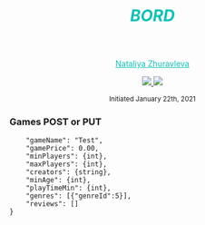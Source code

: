 # <p style="color:#0ec2b8" align="center">_BORD_</p>

<p align="center">
    <!-- Project Avatar -->
    <br>
    <!-- <a href="https://github.com/NataliyaZhuravleva">
        <img src="https://avatars.githubusercontent.com/u/26223609?s=400&u=eba3685b0fa16a0c66c8dec64c2cd7886929b509&v=4">
    </a>
    <!-- GitHub Link -->
   <p align="center">
        <a href="https://github.com/NataliyaZhuravleva" style="color: #0ec2b8;">Nataliya Zhuravleva</a>
    </p>
    <!-- LinkedIn -->
    <p align="center">
        <a href="mailto:natalindria@gmail.com">
            <img src="https://img.shields.io/badge/Email-00AAAB??style=social&logo=gmail&labelColor=00AAAB">
        </a>  
        <a href="https://www.linkedin.com/in/nataliya-zhuravleva/">
            <img src="https://img.shields.io/badge/LinkedIn-00AAAB??style=social&logo=linkedin&labelColor=00AAAB">
        </a>      
    </p>    
</p>
<p align="center">
  <small>Initiated January 22th, 2021</small>
</p>

<!-- ## <span style="color:#0ec2b8">Table of Contents</span>
* <a href="#about">About the project</a>
  * <a href="#description">Description</a>
  * <a href="#used">Technologies Used</a>
  * <a href="#bugs">Known Bugs</a>
* <a href="#install">Installation Requirements</a>
  * <a href="#required">Required Technologies</a>
  * <a href="#dotnet">.NET Installation</a>
    * <a href="#dotnetMac">Mac</a>
    * <a href="#dotnetWindows">Windows</a>
  * <a href="#mysql">MySQL Installation</a>
    * <a href="#mysqlMac">Mac</a>
    * <a href="#mysqlWindows">Windows</a>    
  * <a href="#postman">Postman Installation (optional)</a>
  * <a href="#packages">Packages To Install</a>
* <a href="#setup">Setup and Use</a>
  * <a href="#cloning">Cloning the project</a>
  * <a href="#download">Downloading the project</a>
  * <a href="#packages">App Settings</a>
  * <a href="#importDBEntity">Import Database Structure with Entity Framework Core</a>
  * <a href="#importDBWorkbench">Import Database Structure with MySQL Workbench</a>
  * <a href="#running">Running Program</a>
     * <a href="#runApp">Run Application</a>
     * <a href="#launchAPI">Launch the API</a>  
* <a href="#apiDoc">API Documentation</a>
  * <a href="#endPoints">End Points</a>
     * <a href="#request">HTTP Request Structure</a>
     * <a href="#query">Example Query</a>
     * <a href="#queryParam">Examples of queries with parameters for Get Requests</a>
     * <a href="#jsonResponse">Sample JSON Response</a>  
  * <a href="#swagger">How to use Swagger</a>

* <a href="#contact">Support and contact details</a>

* <a href="#license">License</a>



## <span style="color:#0ec2b8" id="about">About the Project</span>
### <span style="color:#0ec2b8" id="description">Description</span>

_The API that functions as a archive for the state and national parks to help visitors to be familiar with the type of park (national or state), wether pets allowed there or not, and if park has a store. This application is built utilizing C# ASP.NET Core, its ORM Entity, MySQL Database (and Workbench), RESTful principles and Swagger. The user is able to see the in-use version of the API when using Postman/Swagger._  

### <span style="color:#0ec2b8" id="used">Technologies Used</span>

* _C#_
* _.NET_
* _MySQL_
* _MySQL Workbench_
* _Postman_
* _Swagger_
* _VisualStudio Code_
* _Git_
* _GitHub_

### <span style="color:#0ec2b8" id="bugs">Known Bugs</span>

_Sometimes `random` gives an empty record (when query with at least two parameters). Works appropriately with `?random=true` only parameter._

## <span style="color:#0ec2b8" id="install">Installation Requirements</span>

### <span style="color:#0ec2b8" id="required">Required Technologies (see install instructions below)</span>
* _C# .NET Core Ver 2.2.0_
* _MySQL Ver 8.0.15 & MySQL Workbench_
* _Swagger Ver 13.10.1_
* _Modern Web Broswer_
* _Text Editor (e.g.VisualStudio Code)_

### <span style="color:#0ec2b8" id="dotnet">.NET Installation</span> 

#### <span style="color:#c4f4ef" id="dotnetMac">Mac</span> 

1. _Download this [.NET Core SDK (Software Development Kit)](https://dotnet.microsoft.com/download/dotnet-core/thank-you/sdk-2.2.106-macos-x64-installer) . Clicking this link will prompt a `.pkg file` download from `Microsoft`._
2. _Open the file. This will launch an installer which will walk you through installation steps. Use the default settings the installer suggests._ 
3. _Confirm the installation is successful by opening your terminal and running the command `$ dotnet --version`. You should see something like this in response: `2.2.105. This means both .NET and C# are successfully installed`._

#### <span style="color:#c4f4ef" id = "dotnetWindows">Windows</span> 
Note on Windows Versions
These Windows instructions assume you're using Windows 10. If you currently run Windows 7 or Windows 8, you may have a free upgrade available.
If you are not running Windows 10 (and cannot or do not plan to upgrade), specific installation steps may differ. 
#### Installation Steps:
1. _Download either the the 64-bit .NET Core SDK (Software Development Kit). Clicking these links will prompt a .exe file download from Microsoft._
2. _Open the file and follow the steps provided by the installer for your OS._
3. _Confirm the installation is successful by opening a new Windows PowerShell window and running the command `dotnet --version`. You should see something a response like this: `version numbers do not need to be the same: 2.2.105`_<br>
_This means .NET and C# are installed and your computer recognizes the dotnet command._

### <span style="color:#0ec2b8" id="mysql">MySQL Installation</span>
#### <span style="color:#c4f4ef" id="mysqlMac">Mac</span> 
1. _Download the MySQL Community Server `.dmg file` from the [MySQL Community Server page](https://dev.mysql.com/downloads/file/?id=484914). Click the `download` icon. Use the `No thanks, just start my download link.`_
2. _Follow along with the Installer until you reach the `Configuration` page. Once you've reached `Configuration`, select or set the following options (use default if not specified):_
    * _Use `Legacy Password Encryption`._
    * _Set password to `epicodus`._
    * _Click `Finish`._
    * _Open the terminal and enter the command echo `'export PATH="/usr/local/mysql/bin:$PATH"' >> ~/.bash_profile`. This will save this path in `.bash_profile`, which is where our terminal is configured._
    * _Type in source `~/.bash_profile` (or restart the terminal) in order to actually verify that MySQL was installed._
3. _Verify MySQL installation by opening terminal and entering the command `mysql -uroot -pepicodus`. You'll know it's working and connected if you gain access and see the MySQL command line. If it's not working, you'll likely get a `-bash: mysql: command not found error`._
4. _You can exit the mysql program by entering `exit`._
5. _Download the MySQL Workbench `.dmg file` from the [MySQL Workbench page](https://dev.mysql.com/downloads/file/?id=484391). Use the `No thanks, just start my download link`._
6. _Install `MySQL Workbench` to Applications folder._
7. _Open `MySQL Workbench` and select the `Local instance 3306 server`. You will need to enter the password `epicodus`. If it connects, you're all set._

#### <span style="color:#c4f4ef" id="mysqlWindows">Windows</span> 
1. _Download the `MySQL Web Installer` from the [MySQL Downloads page](https://dev.mysql.com/downloads/file/?id=484919). Use the `No thanks, just start my download link`._
2. _Follow along with the installer:
    * _Click `Yes` if prompted to update._
    * _Accept license terms._
    * _Choose `Custom setup` type._
    * _When prompted to `Select Products and Features`, choose the following:_
        * _MySQL Server 8.0.19 (This will be under `MySQL Servers > MySQL Server > MySQL Server 8.0`)_
        * _MySQL Workbench 8.0.19 (This will be under `Applications > MySQL Workbench > MySQL Workbench 8.0`)_
    * _Select `Next`, then `Execute`. Wait for download and installation. (This can take a few minutes.)_
    * _Advance through Configuration as follows:_
        * _High Availability set to `Standalone`._
        * _Defaults are OK under Type and Networking._
        * _`Authentication Method set` to Use Legacy Authentication Method._
        * _Set password to `epicodus`._
        * _Defaults are OK under Windows Service. Make sure that checkboxes are checked for the options `Configure MySQL Server as a Windows Service` and `Start the MySQL Server at System Startup`. Under Run Windows Service as..., the `Standard System Account` should be selected._
    * _Complete Installation process._
3. _Add the MySQL environment variable to the System PATH. You must include MySQL in the System Environment Path Variable. This is its own multi-step process:_
    * _Open the Control Panel and visit System and `Security > System`. Select `Change Settings` and a pop-up window will display. Select the tab `Advanced` and select the `Environment Variables` button._
    * _Within the System Variables navigator window, select PATH..., click `Edit...`, and then `New`._
    * _Add the exact location of your MySQL installation, and click OK. (This location is likely `C:\Program Files\MySQL\MySQL Server 8.0\bin`, but may differ depending on your specific installation.)_
4. _Verify installation by opening Windows PowerShell and entering the command `mysql -uroot -pepicodus`. You'll know it's working and connected if you gain access and see MySQL's command line. You can exit the mysql program by entering exit._
5. _Open MySQL Workbench and select the `Local instance 3306 server` (it may have a different name). You will need to enter the password `epicodus`. If it connects, you're all set._

### <span style="color:#0ec2b8" id="postman">Postman Installation (optional)</span>
Download and install `Postman` from the [Postman page](https://www.postman.com/downloads/).

### <span style="color:#0ec2b8" id="packages">Packages To Install:</span>
_In the command line run the following commands to install packages:
1. _$ `dotnet add package Microsoft.EntityFrameworkCore -v 2.2.0`_
2. _$ `dotnet add package Pomelo.EntityFrameworkCore.MySql -v 2.2.0`_
2. _$ `dotnet add package NSwag.AspNetCore --version 13.10.1`_

## <span style="color:#0ec2b8" id="setup">Setup and Use</span>
### <span style="color:#0ec2b8" id="cloning">Cloning the project</span>
1. _Navigate to my [ParksLookup.Solution repo](https://github.com/NataliyaZhuravleva/ParksLookup.Solution) at https://github.com/NataliyaZhuravleva/ParksLookup.Solution_ to view the project files and commits.
2. _Click on the green button labeled `Code`_ to copy repository URL.
3. _Clone the repository to your local machine_ by opening your machine terminal and using the command `git clone https://github.com/NataliyaZhuravleva/ParksLookup.Solution`.
4. _Navigate to the folder `/ParksLookup/` to see coding._
6. _To use this application you will need to install .NET. Please, see instructions below._

### <span style="color:#0ec2b8" id="download">Downloading the project</span>
1. _Navigate to my [ParksLookup.Solution repo](https://github.com/NataliyaZhuravleva/ParksLookup.Solution) at https://github.com/NataliyaZhuravleva/ParksLookup.Solution_ to view the project files and commits.
2. _Click on the green button labeled `Code`_ to copy repository URL.
3. _Clone the repository to your local machine_ by opening your machine terminal and using the command `git clone https://github.com/NataliyaZhuravleva/ParksLookup.Solution`.

### <span style="color:#0ec2b8" id="appSettings">App Settings</span>
1. _Open in the `/ParksLookup/` directory the file named `appsettings.json`_
2. _Change the server, port, and user id as necessary. Replace `YourPassword` with relevant MySQL password (set at installation of MySQL)._
```
{
  "Logging": {
      "LogLevel": {
      "Default": "Warning"
      }
  },
  "AllowedHosts": "*",
  "ConnectionStrings": {
      "DefaultConnection": "Server=localhost;Port=3306;database=nataliya_zhuravleva_parkslookup;uid=root;pwd=YourPassword;"
  }
}
```

### <span style="color:#0ec2b8" id="importDBEntity">Import Database Structure with Entity Framework Core</span>
1. _Navigate to the `ParksLookup` directory in your terminal._
2. _Run the command `dotnet ef database update` which will use the mirgrations folder to create the MySQL Database using Entity Framework Core._
3. _(_OPTIONAL_) If you need to make adjustments to the database, use the command `dotnet ef migrations add <NameOfNewMigration>` and then run `dotnet ef database update` again to apply the changes._

### <span style="color:#0ec2b8" id="importDBWorkbench">Import Database Structure with MySQL Workbench</span>
1. _Open MySQL Workbench and enter your password._
2. _Go to the nav bar at the top, click on `Server > Data Import`._
3. _Use the the option `Import from Self-Contained File`._
4. _Set the Default Target Schema or create a new schema._
5. _Select all Schema Objects you wish to import._
6. _At the bottom, ensure the option Dump Structure and Data is selected._
7. _Click `Start Import`._

### <span style="color:#0ec2b8" id="running">Running Program</span> 
#### <span style="color:#c4f4ef" id="runApp">Run Application</span>

1. _Use `nataliya_zhuravleva_parkslookup.sql` file to access database_ 
2. _Navigate to the `/ParksLookup/` folder in the command line._
3.  _Run the following command: $ `dotnet restore`_
4. _Run the following command: $ `dotnet build`_
5. _Run the following command to execute this compiled code: $ `dotnet run`_

#### <span style="color:#c4f4ef" id="launchAPI">Launch the API</span>
1. _Navigate to `ParksLookup.Solution/ParksLookup` directory using the MacOS Terminal (e.g. cd Desktop/ParksLookup.Solution/ParksLookup)._
2. _Run the command `dotnet run` to have access to the API in Postman or browser._
3. _If you use browser, open the [Swagger UI](http://localhost:5000/swagger/index.html#/Parks) to view and test the different routes of this API!


## <span style="color:#0ec2b8" id="apiDoc">API Documentation</span>

### <span style="color:#0ec2b8" id="endPoints">End Points</span>
Explore the API endpoints in Postman.
Base URL: https://localhost:5000
#### <span style="color:#c4f4ef" id="request">HTTP Request Structure</span>
```
- GET /api/parks
- POST /api/parks
- GET /api/parks/{id}
- PUT /api/parks/{id}
- DELETE /api/parks/{id}
```
#### <span style="color:#c4f4ef" id="query">Example Query</span>

```
http://localhost:5000/api/Parks/2
```

#### <span style="color:#c4f4ef" id="queryParam">Examples of queries with parameters for Get Requests</span>

```
To get random park: http://localhost:5000/api/parks/?random=true
To search park by parkName http://localhost:5000/api/parks/?search=Lake Sammamish
To get state parks only: http://localhost:5000/api/parks/?parkType=State
To get parks where pets are allowed: http://localhost:5000/api/parks/?parkPetsAllowed=true
To get national parks where pets are allowed: http://localhost:5000/api/parks/?parkPetsAllowed=true&parkType=national
```

#### <span style="color:#c4f4ef" id="jsonResponse">Sample JSON Response</span>


```
{
    "parkId": 1,
    "parkName": "Mount Rainier",
    "parkType": "National",
    "parkAddress": "55210 238th Avenue East Ashford, WA 98304",
    "parkPetsAllowed": false,
    "parkStore": true
}
```

### <span style="color:#0ec2b8" id="swagger">How to use Swagger</span>
Here is an example how to use Swagger.
Open URL: http://localhost:5000/swagger/index.html#/Parks

1. Click `Parks`
2. Click type of request, e.g. `Get`
3. Click `Try it out`

[![Image from Gyazo](https://i.gyazo.com/93525b648068768b6c4933805d1ee374.gif)](https://gyazo.com/93525b648068768b6c4933805d1ee374)

4. Choose property name to make a query (e.g. `parkType`) and type nearby what you want to search (e.g.`State`)
5. Click `Execute`
6. Scroll Down and Enjoy of your response.

[![Image from Gyazo](https://i.gyazo.com/746d812e63799aefb380ac02190610e9.gif)](https://gyazo.com/746d812e63799aefb380ac02190610e9)
#### NOTICE: If you want to get random park, please, mark `random` field as `true`.


## <span style="color:#0ec2b8" id="contact">Support and contact details</span>

_If you have any questions, ideas or concerns, please, contact me at [natalindria@gmail.com](mailto:natalindria@gmail.com)_






## <span style="color:#0ec2b8" id="license">License</span> 

*This software is licensed under the [MIT](https://choosealicense.com/licenses/mit/) license*

Copyright (c) 2020 **_Nataliya Zhuravleva_**  -->
### Games POST or PUT 
```{
    "gameName": "Test",
    "gamePrice": 0.00,
    "minPlayers": {int},
    "maxPlayers": {int},
    "creators": {string},
    "minAge": {int},
    "playTimeMin": {int},
    "genres": [{"genreId":5}],
    "reviews": []
}
```